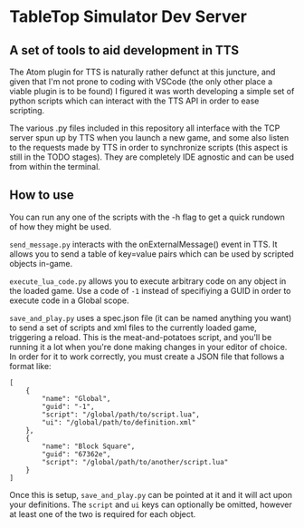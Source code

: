 # TableTop Simulator Dev Server
## A set of tools to aid development in TTS

The Atom plugin for TTS is naturally rather defunct at this juncture, and given
that I'm not prone to coding with VSCode (the only other place a viable plugin
is to be found) I figured it was worth developing a simple set of python
scripts which can interact with the TTS API in order to ease scripting.

The various .py files included in this repository all interface with the TCP
server spun up by TTS when you launch a new game, and some also listen to the
requests made by TTS in order to synchronize scripts (this aspect is still in
the TODO stages). They are completely IDE agnostic and can be used from
within the terminal.

## How to use
You can run any one of the scripts with the -h flag to get a quick rundown of
how they might be used.

```send_message.py``` interacts with the onExternalMessage() event in TTS. It
allows you to send a table of key=value pairs which can be used by scripted
objects in-game.

```execute_lua_code.py``` allows you to execute arbitrary code on any object in
the loaded game. Use a code of ```-1``` instead of specifiying a GUID in order
to execute code in a Global scope.

```save_and_play.py``` uses a spec.json file (it can be named anything you want)
to send a set of scripts and xml files to the currently loaded game, triggering
a reload. This is the meat-and-potatoes script, and you'll be running it a lot
when you're done making changes in your editor of choice. In order for it to
work correctly, you must create a JSON file that follows a format like:

```
[
    {
        "name": "Global",
        "guid": "-1",
        "script": "/global/path/to/script.lua",
        "ui": "/global/path/to/definition.xml"
    },
    {
        "name": "Block Square",
        "guid": "67362e",
        "script": "/global/path/to/another/script.lua"
    }
]
```

Once this is setup, ```save_and_play.py``` can be pointed at it and it will act
upon your definitions. The ```script``` and ```ui``` keys can optionally be
omitted, however at least one of the two is required for each object.
